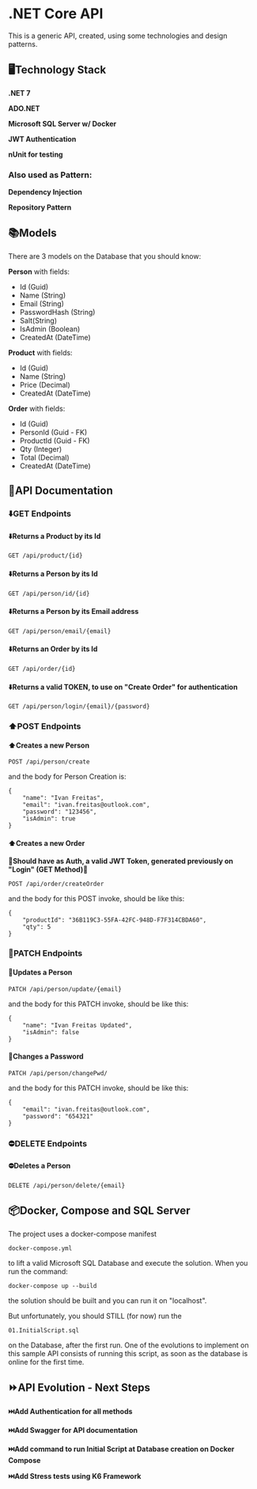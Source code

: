
  

# .NET Core API

  

This is a generic API, created, using some technologies and design patterns.


## :desktop_computer:Technology Stack

**.NET 7**

**ADO.NET**

**Microsoft SQL Server w/ Docker**

**JWT Authentication**

**nUnit for testing**

### Also used as Pattern:

**Dependency Injection**

**Repository Pattern**

## :books:Models

There are 3 models on the Database that you should know:

**Person** with fields:

- Id (Guid)
- Name (String)
- Email (String)
- PasswordHash (String)
- Salt(String)
- IsAdmin (Boolean)
- CreatedAt (DateTime)

**Product** with fields:

- Id (Guid)
- Name (String)
- Price (Decimal)
- CreatedAt (DateTime)

**Order** with fields:

- Id (Guid)
- PersonId (Guid - FK)
- ProductId (Guid - FK)
- Qty (Integer)
- Total (Decimal)
- CreatedAt (DateTime)


## :bookmark_tabs:API Documentation

### :arrow_down:GET Endpoints

#### :arrow_down:Returns a Product by its Id
```http
GET /api/product/{id}
```

#### :arrow_down:Returns a Person by its Id
```http
GET /api/person/id/{id}
```

#### :arrow_down:Returns a Person by its Email address
```http
GET /api/person/email/{email}
```

#### :arrow_down:Returns an Order by its Id
```http
GET /api/order/{id}
```

#### :arrow_down:Returns a valid TOKEN, to use on "Create Order" for authentication
```
GET /api/person/login/{email}/{password}
```

### :arrow_up:POST Endpoints

#### :arrow_up:Creates a new Person
```
POST /api/person/create
```
and the body for Person Creation is:
```
{
	"name": "Ivan Freitas",
	"email": "ivan.freitas@outlook.com",
	"password": "123456",
	"isAdmin": true
}
```
#### :arrow_up:Creates a new Order

**:closed_lock_with_key:Should have as Auth, a valid JWT Token, generated previously on "Login" (GET Method):closed_lock_with_key:**

```http
POST /api/order/createOrder
```

and the body for this POST invoke, should be like this:

```
{
	"productId": "36B119C3-55FA-42FC-948D-F7F314CBDA60",
	"qty": 5
}
```
### :arrows_counterclockwise:PATCH Endpoints

#### :arrows_counterclockwise:Updates a Person
```
PATCH /api/person/update/{email}
```
and the body for this PATCH invoke, should be like this:
```
{
	"name": "Ivan Freitas Updated",
	"isAdmin": false
}
```
#### :arrows_counterclockwise:Changes a Password
```
PATCH /api/person/changePwd/
```
and the body for this PATCH invoke, should be like this:
```
{
	"email": "ivan.freitas@outlook.com",
	"password": "654321"
}
```
### :no_entry:DELETE Endpoints

#### :no_entry:Deletes a Person
```
DELETE /api/person/delete/{email}
```

## :package:Docker, Compose and SQL Server

The project uses a docker-compose manifest 
```
docker-compose.yml
```
to lift a valid Microsoft SQL Database and execute the solution.  When you run the command: 
```
docker-compose up --build
```
the solution should be built and you can run it on "localhost".

But unfortunately, you should STILL (for now) run the 
```
01.InitialScript.sql
```
on the Database, after the first run. One of the evolutions to implement on this sample API consists of running this script, as soon as the database is online for the first time.

## :fast_forward:API Evolution - Next Steps

**:next_track_button:Add Authentication for all methods**

**:next_track_button:Add Swagger for API documentation**

**:next_track_button:Add command to run Initial Script at Database creation on Docker Compose**

**:next_track_button:Add Stress tests using K6 Framework**